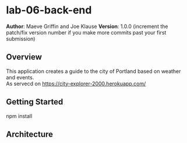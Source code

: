 # lab-06-back-end

**Author**: Maeve Griffin and Joe Klause
**Version**: 1.0.0 (increment the patch/fix version number if you make more commits past your first submission)

## Overview
This application creates a guide to the city of Portland based on weather and events.  
As servecd on https://city-explorer-2000.herokuapp.com/

## Getting Started
npm install

## Architecture
<!-- Provide a detailed description of the application design. What technologies (languages, libraries, etc) you're using, and any other relevant design information. -->